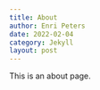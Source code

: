 ```yaml
---
title: About
author: Enri Peters
date: 2022-02-04
category: Jekyll
layout: post
---
```


This is an about page.
